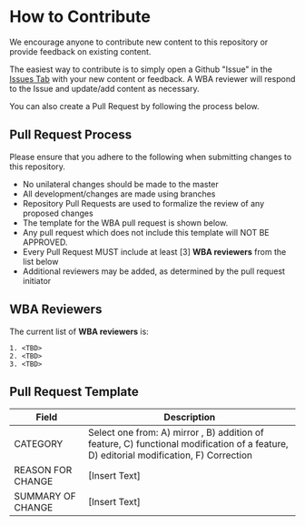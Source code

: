 # How to Contribute

We encourage anyone to contribute new content to this repository or provide feedback on existing content.

The easiest way to contribute is to simply open a Github "Issue" in the [Issues Tab](https://github.com/wireless-broadband-alliance/captive-behavior/issues) with your new content or feedback. A WBA reviewer will respond to the Issue and update/add content as necessary.

You can also create a Pull Request by following the process below.

## Pull Request Process

Please ensure that you adhere to the following when submitting changes to this repository.

- No unilateral changes should be made to the master
- All development/changes are made using branches
- Repository Pull Requests are used to formalize the review of any proposed changes
- The template for the WBA pull request is shown below.
- Any pull request which does not include this template will NOT BE APPROVED.
- Every Pull Request MUST include at least [3] **WBA reviewers** from the list below
- Additional reviewers may be added, as determined by the pull request initiator


## WBA Reviewers

The current list of **WBA reviewers** is:

    1. <TBD>
    2. <TBD>
    3. <TBD>


## Pull Request Template

| Field | Description |
| ------ | ----------- |
| CATEGORY | Select one from: A) mirror , B) addition of feature, C) functional modification of a feature, D) editorial modification, F) Correction |
| REASON FOR CHANGE | [Insert Text]|
| SUMMARY OF CHANGE | [Insert Text]|
